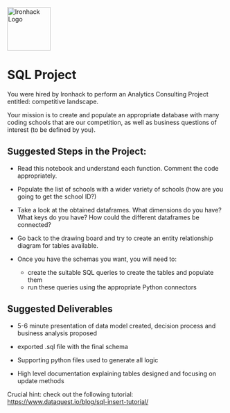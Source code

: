 <img src="https://bit.ly/2VnXWr2" alt="Ironhack Logo" width="100"/>

# SQL Project

You were hired by Ironhack to perform an Analytics Consulting Project entitled: competitive landscape.

Your mission is to create and populate an appropriate database with many coding schools that are our competition, as well as business questions of interest (to be defined by you).

## Suggested Steps in the Project:

* Read this notebook and understand each function. Comment the code appropriately.

* Populate the list of schools with a wider variety of schools (how are you going to get the school ID?)

* Take a look at the obtained dataframes. What dimensions do you have? What keys do you have? How could the different dataframes be connected?

* Go back to the drawing board and try to create an entity relationship diagram for tables available.

* Once you have the schemas you want, you will need to:
  - create the suitable SQL queries to create the tables and populate them
  - run these queries using the appropriate Python connectors
  
## Suggested Deliverables

* 5-6 minute presentation of data model created, decision process and business analysis proposed

* exported .sql file with the final schema

* Supporting python files used to generate all logic

* High level documentation explaining tables designed and focusing on update methods

Crucial hint: check out the following tutorial:
https://www.dataquest.io/blog/sql-insert-tutorial/
